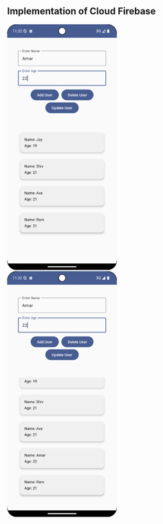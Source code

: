 ## Implementation of Cloud Firebase
<img src="ss(2).png" alt="UI Preview" width="255" height = "570"/>   <img src="ss(3).png" alt="UI Preview" width="255" height = "570"/> 
